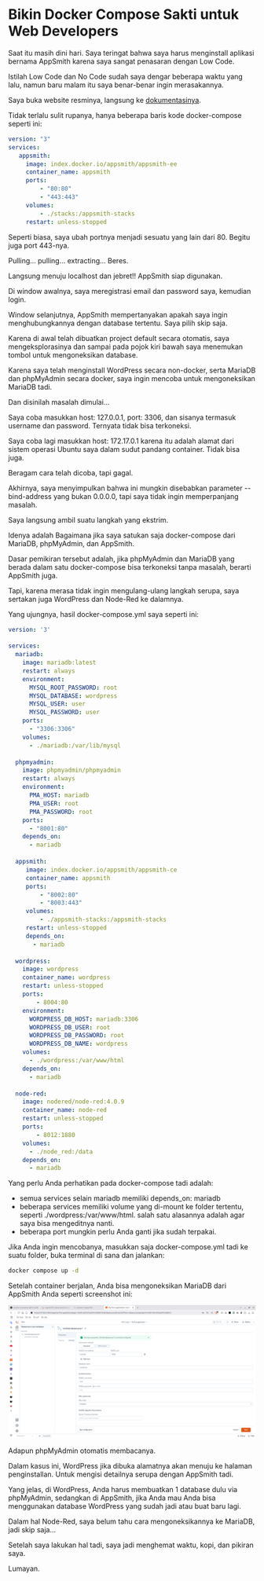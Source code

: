 # Bikin Docker Compose Sakti untuk Web Developers


Saat itu masih dini hari. Saya teringat bahwa saya harus menginstall aplikasi bernama AppSmith karena saya sangat penasaran dengan Low Code.

Istilah Low Code dan No Code sudah saya dengar beberapa waktu yang lalu, namun baru malam itu saya benar-benar ingin merasakannya.

Saya buka website resminya, langsung ke [dokumentasinya](https://docs.appsmith.com).

Tidak terlalu sulit rupanya, hanya beberapa baris kode docker-compose seperti ini:

```yaml
version: "3"
services:
   appsmith:
     image: index.docker.io/appsmith/appsmith-ee
     container_name: appsmith
     ports:
         - "80:80"
         - "443:443"
     volumes:
         - ./stacks:/appsmith-stacks
     restart: unless-stopped
```

Seperti biasa, saya ubah portnya menjadi sesuatu yang lain dari 80. Begitu juga port 443-nya.

Pulling... pulling... extracting... Beres.

Langsung menuju localhost dan jebret!! AppSmith siap digunakan.

Di window awalnya, saya meregistrasi email dan password saya, kemudian login.

Window selanjutnya, AppSmith mempertanyakan apakah saya ingin menghubungkannya dengan database tertentu. Saya pilih skip saja.

Karena di awal telah dibuatkan project default secara otomatis, saya mengeksplorasinya dan sampai pada pojok kiri bawah saya menemukan tombol untuk mengoneksikan database.

Karena saya telah menginstall WordPress secara non-docker, serta MariaDB dan phpMyAdmin secara docker, saya ingin mencoba untuk mengoneksikan MariaDB tadi.

Dan disinilah masalah dimulai...

Saya coba masukkan host: 127.0.0.1, port: 3306, dan sisanya termasuk username dan password. Ternyata tidak bisa terkoneksi.

Saya coba lagi masukkan host: 172.17.0.1 karena itu adalah alamat dari sistem operasi Ubuntu saya dalam sudut pandang container. Tidak bisa juga.

Beragam cara telah dicoba, tapi gagal.

Akhirnya, saya menyimpulkan bahwa ini mungkin disebabkan parameter --bind-address yang bukan 0.0.0.0, tapi saya tidak ingin memperpanjang masalah.

Saya langsung ambil suatu langkah yang ekstrim.

Idenya adalah Bagaimana jika saya satukan saja docker-compose dari MariaDB, phpMyAdmin, dan AppSmith.

Dasar pemikiran tersebut adalah, jika phpMyAdmin dan MariaDB yang berada dalam satu docker-compose bisa terkoneksi tanpa masalah, berarti AppSmith juga.

Tapi, karena merasa tidak ingin mengulang-ulang langkah serupa, saya sertakan juga WordPress dan Node-Red ke dalamnya.

Yang ujungnya, hasil docker-compose.yml saya seperti ini:

```yaml
version: '3'

services:
  mariadb:
    image: mariadb:latest
    restart: always
    environment:
      MYSQL_ROOT_PASSWORD: root
      MYSQL_DATABASE: wordpress
      MYSQL_USER: user
      MYSQL_PASSWORD: user
    ports:
      - "3306:3306"
    volumes:
      - ./mariadb:/var/lib/mysql

  phpmyadmin:
    image: phpmyadmin/phpmyadmin
    restart: always
    environment:
      PMA_HOST: mariadb
      PMA_USER: root
      PMA_PASSWORD: root
    ports:
      - "8001:80"
    depends_on:
      - mariadb
      
  appsmith:
     image: index.docker.io/appsmith/appsmith-ce
     container_name: appsmith
     ports:
         - "8002:80"
         - "8003:443"
     volumes:
         - ./appsmith-stacks:/appsmith-stacks
     restart: unless-stopped
     depends_on:
       - mariadb
      
  wordpress:
    image: wordpress
    container_name: wordpress
    restart: unless-stopped
    ports:
        - 8004:80
    environment:
      WORDPRESS_DB_HOST: mariadb:3306
      WORDPRESS_DB_USER: root
      WORDPRESS_DB_PASSWORD: root
      WORDPRESS_DB_NAME: wordpress
    volumes:
      - ./wordpress:/var/www/html
    depends_on:
      - mariadb
      
  node-red:
    image: nodered/node-red:4.0.9
    container_name: node-red
    restart: unless-stopped
    ports:
        - 8012:1880
    volumes:
      - ./node_red:/data
    depends_on:
      - mariadb
```

Yang perlu Anda perhatikan pada docker-compose tadi adalah:

-   semua services selain mariadb memiliki depends\_on: mariadb
-   beberapa services memiliki volume yang di-mount ke folder tertentu, seperti ./wordpress:/var/www/html. salah satu alasannya adalah agar saya bisa mengeditnya nanti.
-   beberapa port mungkin perlu Anda ganti jika sudah terpakai.

Jika Anda ingin mencobanya, masukkan saja docker-compose.yml tadi ke suatu folder, buka terminal di sana dan jalankan:

```bash
docker compose up -d
```

Setelah container berjalan, Anda bisa mengoneksikan MariaDB dari AppSmith Anda seperti screenshot ini:

<p align="center">
    <img src="../media/Screenshot-from-2025-06-13-11-53-49.png?raw=true" alt="tampilan"/>
</p>

Adapun phpMyAdmin otomatis membacanya.

Dalam kasus ini, WordPress jika dibuka alamatnya akan menuju ke halaman penginstallan. Untuk mengisi detailnya serupa dengan AppSmith tadi.

Yang jelas, di WordPress, Anda harus membuatkan 1 database dulu via phpMyAdmin, sedangkan di AppSmith, jika Anda mau Anda bisa menggunakan database WordPress yang sudah jadi atau buat baru lagi.

Dalam hal Node-Red, saya belum tahu cara mengoneksikannya ke MariaDB, jadi skip saja...

Setelah saya lakukan hal tadi, saya jadi menghemat waktu, kopi, dan pikiran saya.

Lumayan.